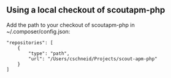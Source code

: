 ## Using a local checkout of scoutapm-php

Add the path to your checkout of scoutapm-php in ~/.composer/config.json:

```
"repositories": [
    {
        "type": "path",
        "url": "/Users/cschneid/Projects/scout-apm-php"
    }
]
```
